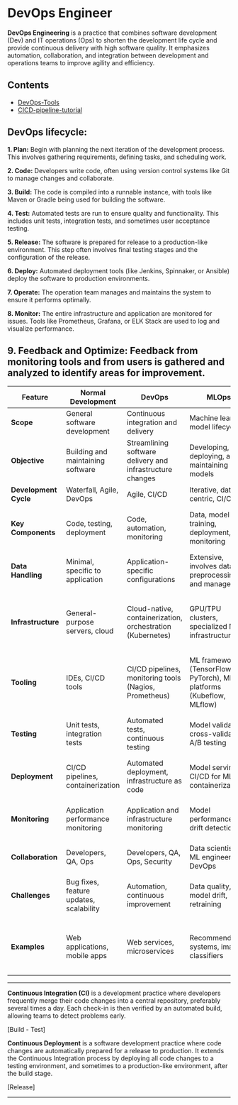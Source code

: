 # DevOps Engineer

**DevOps Engineering** is a practice that combines software development (Dev) and IT operations (Ops) to shorten the development life cycle and provide continuous delivery with high software quality. It emphasizes automation, collaboration, and integration between development and operations teams to improve agility and efficiency.

## Contents

- [DevOps-Tools](https://github.com/jingwora/DevOps-Engineer/blob/main/docs/DevOps%20Tools.md)
- [CICD-pipeline-tutorial](https://github.com/jingwora/DevOps-Engineer/blob/main/docs/CICD-pipeline-tutorial.md)


## DevOps lifecycle:


**1. Plan:** Begin with planning the next iteration of the development process. This involves gathering requirements, defining tasks, and scheduling work.

**2. Code:** Developers write code, often using version control systems like Git to manage changes and collaborate.

**3. Build:** The code is compiled into a runnable instance, with tools like Maven or Gradle being used for building the software.

**4. Test:** Automated tests are run to ensure quality and functionality. This includes unit tests, integration tests, and sometimes user acceptance testing. 

**5. Release:** The software is prepared for release to a production-like environment. This step often involves final testing stages and the configuration of the release.

**6. Deploy:** Automated deployment tools (like Jenkins, Spinnaker, or Ansible) deploy the software to production environments.

**7. Operate:** The operation team manages and maintains the system to ensure it performs optimally.

**8. Monitor:** The entire infrastructure and application are monitored for issues. Tools like Prometheus, Grafana, or ELK Stack are used to log and visualize performance.

**9. Feedback and Optimize:** Feedback from monitoring tools and from users is gathered and analyzed to identify areas for improvement.
---
| Feature                     | Normal Development                  | DevOps                              | MLOps                                | LLMOps                              |
|-----------------------------|-------------------------------------|-------------------------------------|--------------------------------------|-------------------------------------|
| **Scope**                   | General software development        | Continuous integration and delivery | Machine learning model lifecycle     | Large language model lifecycle      |
| **Objective**               | Building and maintaining software   | Streamlining software delivery and infrastructure changes | Developing, deploying, and maintaining ML models | Developing, deploying, and maintaining LLMs |
| **Development Cycle**       | Waterfall, Agile, DevOps            | Agile, CI/CD                        | Iterative, data-centric, CI/CD        | Iterative, data-centric, CI/CD       |
| **Key Components**          | Code, testing, deployment           | Code, automation, monitoring        | Data, model training, deployment, monitoring | Data, model training, fine-tuning, deployment, monitoring |
| **Data Handling**           | Minimal, specific to application    | Application-specific configurations | Extensive, involves data preprocessing and management | Extensive, large datasets, specialized preprocessing |
| **Infrastructure**          | General-purpose servers, cloud      | Cloud-native, containerization, orchestration (Kubernetes) | GPU/TPU clusters, specialized ML infrastructure | High-performance computing clusters, specialized LLM infrastructure |
| **Tooling**                 | IDEs, CI/CD tools                   | CI/CD pipelines, monitoring tools (Nagios, Prometheus) | ML frameworks (TensorFlow, PyTorch), MLOps platforms (Kubeflow, MLflow) | LLM frameworks (Transformers), LLMOps platforms (LangChain) |
| **Testing**                 | Unit tests, integration tests       | Automated tests, continuous testing | Model validation, cross-validation, A/B testing | Model validation, benchmarks, scenario-based testing |
| **Deployment**              | CI/CD pipelines, containerization   | Automated deployment, infrastructure as code | Model serving, CI/CD for ML, containerization   | Model serving, CI/CD for LLMs, containerization          |
| **Monitoring**              | Application performance monitoring  | Application and infrastructure monitoring | Model performance, drift detection    | Model performance, drift detection, ethical and bias monitoring |
| **Collaboration**           | Developers, QA, Ops                 | Developers, QA, Ops, Security       | Data scientists, ML engineers, DevOps | Data scientists, LLM engineers, DevOps                  |
| **Challenges**              | Bug fixes, feature updates, scalability | Automation, continuous improvement  | Data quality, model drift, retraining | Data quality, model drift, hallucination, ethical considerations |
| **Examples**                | Web applications, mobile apps       | Web services, microservices         | Recommendation systems, image classifiers | Chatbots, text generation systems, language understanding models |


--- 

**Continuous Integration (CI)** is a development practice where developers frequently merge their code changes into a central repository, preferably several times a day. Each check-in is then verified by an automated build, allowing teams to detect problems early.

[Build - Test]

**Continuous Deployment** is a software development practice where code changes are automatically prepared for a release to production. It extends the Continuous Integration process by deploying all code changes to a testing environment, and sometimes to a production-like environment, after the build stage. 

[Release]

---



